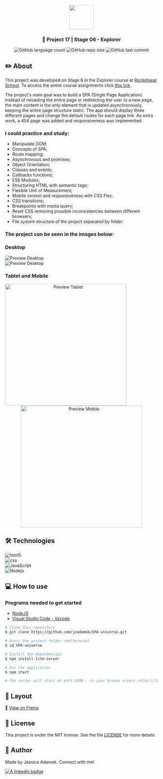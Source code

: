 <div align="center">
   <img src="https://github.com/jeadamek/rocketMovies_backend/assets/78454317/bee3ecf0-0193-4c38-9bec-004d1a679227" width="80px"/>
</div>
<h3 align="center">🚀 Project 17 | Stage 06 - Explorer</h3>

<div align="center">
  <img alt="GitHub language count" src="https://img.shields.io/github/languages/count/jeadamek/SPA-universe">

  <img alt="GitHub repo size" src="https://img.shields.io/github/repo-size/jeadamek/SPA-universe">
  
  <img alt="GitHub last commit" src="https://img.shields.io/github/last-commit/jeadamek/SPA-universe?color=%231280BF">

 <!-- <a href="https://jeadamek.github.io/SPA-universe/"> ▶️ Access Project </a> -->
</div>  

## ✏️ About

This project was developed on Stage 6 in the Explorer course at [Rocketseat School](https://www.rocketseat.com.br/). To access the entire course assignments click [this link](https://github.com/jeadamek/explorer-rocketseat). 

The project's main goal was to build a SPA (Single Page Application).
Instead of reloading the entire page or redirecting the user to a new page, the main content is the only element that is updated asynchronously, keeping the entire page structure static.
The app should display three different pages and change the default routes for each page link. As extra work, a 404 page was added and responsiveness was implemented.

### I could practice and study:

- Manipulate DOM;
- Concepts of SPA;
- Route mapping;
- Asynchronous and promises;
- Object Orientation;
- Classes and events;
- Callbacks functions;
- ES6 Modules;
- Structuring HTML with semantic tags;
- Flexible Unit of Measurement;
- Mobile version and responsiveness with CSS Flex;
- CSS transitions;
- Breakpoints with media query;
- Reset CSS removing possible inconsistencies between different browsers;
- File system structure of the project separated by folder.



### The project can be seen in the images below:<br/>

### Desktop

<img src="https://user-images.githubusercontent.com/78454317/220766667-7c3e2302-81d5-4c74-a331-5e10190cc771.gif" alt="Preview Desktop">
</br>
<img src="https://user-images.githubusercontent.com/78454317/220764968-f332c2b0-4540-4cb6-9c12-fc403f0c6a4a.gif" alt="Preview Desktop">


### Tablet and Mobile
<div align='center' width='100%'>
  <img src="https://user-images.githubusercontent.com/78454317/220761961-b0b8b1bd-15e5-49e5-ae86-e4d6dbe03f1c.gif" height='400' alt="Preview Tablet" align='left'>
  <img src="https://user-images.githubusercontent.com/78454317/220758986-fd5655be-3b17-42bd-aad5-6b42fa2afde2.gif" height='400' alt="Preview Mobile">
</div>

## 🛠️ Technologies

  <img align="center" alt="html5" src="https://img.shields.io/badge/HTML5-E34F26?style=for-the-badge&logo=html5&logoColor=white" />
  </br>
  <img align="center" alt="css" src="https://img.shields.io/badge/CSS3-1572B6?style=for-the-badge&logo=css3&logoColor=white" />
  </br>
  <img align="center" alt="JavaScript" src="https://img.shields.io/badge/JavaScript-323330?style=for-the-badge&logo=javascript&logoColor=F7DF1E" />
  </br>
  <img align="center" alt="Nodejs" src="https://img.shields.io/badge/Node.js-43853D?style=for-the-badge&logo=node.js&logoColor=white" />
</br>


## 💻 How to use

### Programs needed to get started

- [NodeJS](https://nodejs.org/en/)
- [Visual Studio Code - Vscode](https://code.visualstudio.com/)

```bash
# Clone this repository
$ git clone https://github.com/jeadamek/SPA-universe.git

# Acess the project folder cmd/terminal
$ cd SPA-universe

# Install the dependencies
$ npm install lite-server

# Run the application 
$ npm start

# The server will start at port:3000 - in your browse access <http://localhost:3000>
```

## 🎨 Layout
🔗 [View on Figma](https://www.figma.com/file/7mbS2kL4uuWfQyLYjnWE9a/%5BDesafios-Explorer%5D-SPA-Universe-(Copy)?node-id=104%3A48&t=zhinmAGAXb06Kc5a-1)


## 📝 License

This project is under the MIT license. See the file [LICENSE](LICENSE) for more details.


## 🎯 Author

<p>
	Made by Jessica Adamek. Connect with me! 	
</p>
<div>
  <a href="https://www.linkedin.com/in/jessica-adamek/" target="_blank">
    <img src="https://img.shields.io/badge/LinkedIn-0077B5?style=for-the-badge&logo=linkedin&logoColor=white" alt="A linkedin badge">
  </a>  
</div>
